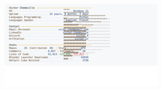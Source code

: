 <a href="https://github.com/Victor-IX/Victor-IX">
  <picture>
    <source media="(prefers-color-scheme: dark)" srcset="https://raw.githubusercontent.com/Victor-IX/Victor-IX/main/dark_mode.svg">
    <img alt="Victor Chedeville's GitHub Profile README" src="https://raw.githubusercontent.com/Victor-IX/Victor-IX/main/light_mode.svg">
  </picture>
</a>